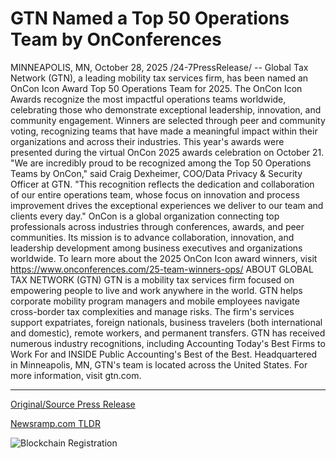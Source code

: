 # GTN Named a Top 50 Operations Team by OnConferences

MINNEAPOLIS, MN, October 28, 2025 /24-7PressRelease/ -- Global Tax Network (GTN), a leading mobility tax services firm, has been named an OnCon Icon Award Top 50 Operations Team for 2025.   The OnCon Icon Awards recognize the most impactful operations teams worldwide, celebrating those who demonstrate exceptional leadership, innovation, and community engagement. Winners are selected through peer and community voting, recognizing teams that have made a meaningful impact within their organizations and across their industries. This year's awards were presented during the virtual OnCon 2025 awards celebration on October 21.   "We are incredibly proud to be recognized among the Top 50 Operations Teams by OnCon," said Craig Dexheimer, COO/Data Privacy & Security Officer at GTN. "This recognition reflects the dedication and collaboration of our entire operations team, whose focus on innovation and process improvement drives the exceptional experiences we deliver to our team and clients every day."  OnCon is a global organization connecting top professionals across industries through conferences, awards, and peer communities. Its mission is to advance collaboration, innovation, and leadership development among business executives and organizations worldwide.   To learn more about the 2025 OnCon Icon award winners, visit https://www.onconferences.com/25-team-winners-ops/  ABOUT GLOBAL TAX NETWORK (GTN) GTN is a mobility tax services firm focused on empowering people to live and work anywhere in the world. GTN helps corporate mobility program managers and mobile employees navigate cross-border tax complexities and manage risks. The firm's services support expatriates, foreign nationals, business travelers (both international and domestic), remote workers, and permanent transfers.   GTN has received numerous industry recognitions, including Accounting Today's Best Firms to Work For and INSIDE Public Accounting's Best of the Best. Headquartered in Minneapolis, MN, GTN's team is located across the United States. For more information, visit gtn.com. 

---

[Original/Source Press Release](https://www.24-7pressrelease.com/press-release/528097/gtn-named-a-top-50-operations-team-by-onconferences)
                    

[Newsramp.com TLDR](https://newsramp.com/curated-news/gtn-named-top-50-operations-team-in-prestigious-oncon-icon-awards/2e858db1714250135d701362ac9296f3) 

 

 



![Blockchain Registration](https://cdn.newsramp.app/24-7PressRelease/qrcode/2510/28/echo0zKg.webp)